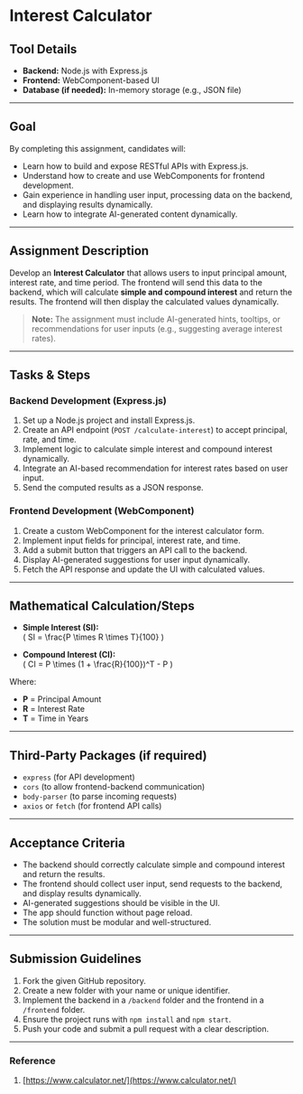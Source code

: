 # Interest Calculator

## Tool Details

- **Backend:** Node.js with Express.js  
- **Frontend:** WebComponent-based UI  
- **Database (if needed):** In-memory storage (e.g., JSON file)  

---

## Goal

By completing this assignment, candidates will:

- Learn how to build and expose RESTful APIs with Express.js.
- Understand how to create and use WebComponents for frontend development.
- Gain experience in handling user input, processing data on the backend, and displaying results dynamically.
- Learn how to integrate AI-generated content dynamically.

---

## Assignment Description

Develop an **Interest Calculator** that allows users to input principal amount, interest rate, and time period. The frontend will send this data to the backend, which will calculate **simple and compound interest** and return the results. The frontend will then display the calculated values dynamically.

> **Note:** The assignment must include AI-generated hints, tooltips, or recommendations for user inputs (e.g., suggesting average interest rates).

---

## Tasks & Steps

### Backend Development (Express.js)

1. Set up a Node.js project and install Express.js.
2. Create an API endpoint (`POST /calculate-interest`) to accept principal, rate, and time.
3. Implement logic to calculate simple interest and compound interest dynamically.
4. Integrate an AI-based recommendation for interest rates based on user input.
5. Send the computed results as a JSON response.

### Frontend Development (WebComponent)

1. Create a custom WebComponent for the interest calculator form.
2. Implement input fields for principal, interest rate, and time.
3. Add a submit button that triggers an API call to the backend.
4. Display AI-generated suggestions for user input dynamically.
5. Fetch the API response and update the UI with calculated values.

---

## Mathematical Calculation/Steps

- **Simple Interest (SI):**  
    \( SI = \frac{P \times R \times T}{100} \)

- **Compound Interest (CI):**  
    \( CI = P \times (1 + \frac{R}{100})^T - P \)

Where:

- **P** = Principal Amount  
- **R** = Interest Rate  
- **T** = Time in Years  

---

## Third-Party Packages (if required)

- `express` (for API development)
- `cors` (to allow frontend-backend communication)
- `body-parser` (to parse incoming requests)
- `axios` or `fetch` (for frontend API calls)

---

## Acceptance Criteria

- The backend should correctly calculate simple and compound interest and return the results.
- The frontend should collect user input, send requests to the backend, and display results dynamically.
- AI-generated suggestions should be visible in the UI.
- The app should function without page reload.
- The solution must be modular and well-structured.

---

## Submission Guidelines

1. Fork the given GitHub repository.
2. Create a new folder with your name or unique identifier.
3. Implement the backend in a `/backend` folder and the frontend in a `/frontend` folder.
4. Ensure the project runs with `npm install` and `npm start`.
5. Push your code and submit a pull request with a clear description.

---

### **Reference**

1. [https://www.calculator.net/](https://www.calculator.net/)
